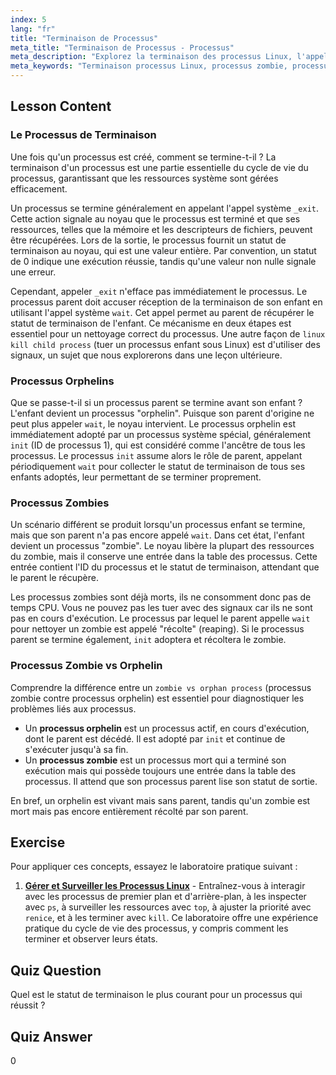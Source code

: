 ```yaml
---
index: 5
lang: "fr"
title: "Terminaison de Processus"
meta_title: "Terminaison de Processus - Processus"
meta_description: "Explorez la terminaison des processus Linux, l'appel système wait, et les différences clés dans le débat processus zombie vs orphelin. Apprenez à gérer les états des processus enfants Linux pour un système stable."
meta_keywords: "Terminaison processus Linux, processus zombie, processus orphelin, zombie vs orphelin, tuer processus enfant linux, appel système wait, _exit, gestion des processus"
---
```


## Lesson Content

### Le Processus de Terminaison

Une fois qu'un processus est créé, comment se termine-t-il ? La terminaison d'un processus est une partie essentielle du cycle de vie du processus, garantissant que les ressources système sont gérées efficacement.

Un processus se termine généralement en appelant l'appel système `_exit`. Cette action signale au noyau que le processus est terminé et que ses ressources, telles que la mémoire et les descripteurs de fichiers, peuvent être récupérées. Lors de la sortie, le processus fournit un statut de terminaison au noyau, qui est une valeur entière. Par convention, un statut de 0 indique une exécution réussie, tandis qu'une valeur non nulle signale une erreur.

Cependant, appeler `_exit` n'efface pas immédiatement le processus. Le processus parent doit accuser réception de la terminaison de son enfant en utilisant l'appel système `wait`. Cet appel permet au parent de récupérer le statut de terminaison de l'enfant. Ce mécanisme en deux étapes est essentiel pour un nettoyage correct du processus. Une autre façon de `linux kill child process` (tuer un processus enfant sous Linux) est d'utiliser des signaux, un sujet que nous explorerons dans une leçon ultérieure.

### Processus Orphelins

Que se passe-t-il si un processus parent se termine avant son enfant ? L'enfant devient un processus "orphelin". Puisque son parent d'origine ne peut plus appeler `wait`, le noyau intervient. Le processus orphelin est immédiatement adopté par un processus système spécial, généralement `init` (ID de processus 1), qui est considéré comme l'ancêtre de tous les processus. Le processus `init` assume alors le rôle de parent, appelant périodiquement `wait` pour collecter le statut de terminaison de tous ses enfants adoptés, leur permettant de se terminer proprement.

### Processus Zombies

Un scénario différent se produit lorsqu'un processus enfant se termine, mais que son parent n'a pas encore appelé `wait`. Dans cet état, l'enfant devient un processus "zombie". Le noyau libère la plupart des ressources du zombie, mais il conserve une entrée dans la table des processus. Cette entrée contient l'ID du processus et le statut de terminaison, attendant que le parent le récupère.

Les processus zombies sont déjà morts, ils ne consomment donc pas de temps CPU. Vous ne pouvez pas les tuer avec des signaux car ils ne sont pas en cours d'exécution. Le processus par lequel le parent appelle `wait` pour nettoyer un zombie est appelé "récolte" (reaping). Si le processus parent se termine également, `init` adoptera et récoltera le zombie.

### Processus Zombie vs Orphelin

Comprendre la différence entre un `zombie vs orphan process` (processus zombie contre processus orphelin) est essentiel pour diagnostiquer les problèmes liés aux processus.

- Un **processus orphelin** est un processus actif, en cours d'exécution, dont le parent est décédé. Il est adopté par `init` et continue de s'exécuter jusqu'à sa fin.
- Un **processus zombie** est un processus mort qui a terminé son exécution mais qui possède toujours une entrée dans la table des processus. Il attend que son processus parent lise son statut de sortie.

En bref, un orphelin est vivant mais sans parent, tandis qu'un zombie est mort mais pas encore entièrement récolté par son parent.

## Exercise

Pour appliquer ces concepts, essayez le laboratoire pratique suivant :

1. **[Gérer et Surveiller les Processus Linux](https://labex.io/fr/labs/comptia-manage-and-monitor-linux-processes-590864)** - Entraînez-vous à interagir avec les processus de premier plan et d'arrière-plan, à les inspecter avec `ps`, à surveiller les ressources avec `top`, à ajuster la priorité avec `renice`, et à les terminer avec `kill`. Ce laboratoire offre une expérience pratique du cycle de vie des processus, y compris comment les terminer et observer leurs états.

## Quiz Question

Quel est le statut de terminaison le plus courant pour un processus qui réussit ?

## Quiz Answer

0
